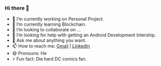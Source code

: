 ### Hi there 👋

<!--
**abhinav0612/abhinav0612** is a ✨ _special_ ✨ repository because its `README.md` (this file) appears on your GitHub profile.

Here are some ideas to get you started:
-->

- 🔭 I’m currently working on Personal Project.
- 🌱 I’m currently learning Blockchain.
- 👯 I’m looking to collaborate on ...
- 🤔 I’m looking for help with getting an Android Development Intership.
- 💬 Ask me about anything you want.
- 📫 How to reach me: [Gmail](mailto:abhinav.s0612@gmai.com) | [LinkedIn](https://www.linkedin.com/in/abhinavsingh0612)
- 😄 Pronouns: He
- ⚡ Fun fact: Die hard DC comics fan.
